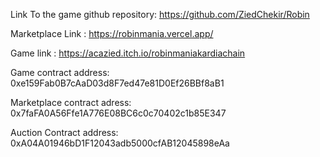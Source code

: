 Link To the game github repository: https://github.com/ZiedChekir/Robin

Marketplace Link : https://robinmania.vercel.app/

Game link : https://acazied.itch.io/robinmaniakardiachain

Game contract address: 0xe159Fab0B7cAaD03d8F7ed47e81D0Ef26BBf8aB1

Marketplace contract  adress: 0x7faFA0A56Ffe1A776E08BC6c0c70402c1b85E347

Auction Contract address: 0xA04A01946bD1F12043adb5000cfAB12045898eAa


